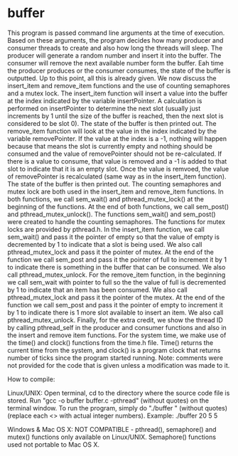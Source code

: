 # buffer
This program is passed command line arguments at the time of execution. Based on these arguments, the program decides how many producer and consumer threads to create and also how long the threads will sleep. The producer will generate a random number and insert it into the buffer. The consumer will remove the next available number form the buffer. Eah time the producer produces or the consumer consumes, the state of the buffer is outputted. Up to this point, all this is already given. We now discuss the insert_item and remove_item functions and the use of counting semaphores and a mutex lock. The insert_item function will insert a value into the buffer at the index indicated by the variable insertPointer. A calculation is performed on insertPointer to determine the next slot (usually just increments by 1 until the size of the buffer is reached, then the next slot is considered to be slot 0). The state of the buffer is then printed out. The remove_item function will look at the value in the index indicated by the variable removePointer. If the value at the index is a -1, nothing will happen because that means the slot is currently empty and nothing should be consumed and the value of removePointer should not be re-calculated. If there is a value to consume, that value is removed and a -1 is added to that slot to indicate that it is an empty slot. Once the value is remvoed, the value of removePointer is recalculated (same way as in the insert_item function). The state of the buffer is then printed out. The counting semaphores and mutex lock are both used in the insert_item and remove_item functions. In both functions, we call sem_wait() and pthread_mutex_lock() at the beginning of the functions. At the end of both functions, we call sem_post() and pthread_mutex_unlock(). The functions sem_wait() and sem_post() were created to handle the counting semaphores. The functions for mutex locks are provided by pthread.h. In the insert_item function, we call sem_wait() and pass it the pointer of empty so that the value of empty is decremented by 1 to indicate that a slot is being used. We also call pthread_mutex_lock and pass it the pointer of mutex. At the end of the function we call sem_post and pass it the pointer of full to increment it by 1 to indicate there is something in the buffer that can be consumed. We also call pthread_mutex_unlock. For the remove_item function, in the beginning we call sem_wait with pointer to full so the the value of full is decremented by 1 to indicate that an item has been consumed. We also call pthread_mutex_lock and pass it the pointer of the mutex. At the end of the function we call sem_post and pass it the pointer of empty to increment it by 1 to indicate there is 1 more slot available to insert an item. We also call pthread_mutex_unlock. Finally, for the extra credit, we show the thread ID by calling pthread_self in the producer and consumer functions and also in the insert and remove item functions. For the system time, we make use of the time() and clock() functions from the time.h file. Time() returns the current time from the system, and clock() is a program clock that returns number of ticks since the program started running. Note: comments were not provided for the code that is given unless a modification was made to it.

How to compile:

Linux/UNIX: Open terminal, cd to the directory where the source code file is stored. Run "gcc -o buffer buffer.c -pthread" (without quotes) on the terminal window. To run the program, simply do "./buffer <sleep time> <producer thread> <consumer threads>" (without quotes) (replace each <> with actual integer numbers). Example: ./buffer 20 5 5

Windows & Mac OS X: NOT COMPATIBLE - pthread(), semaphore() and mutex() functions only available on Linux/UNIX. Semaphore() functions used not portable to Mac OS X.
